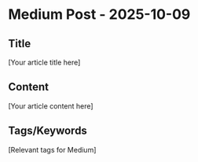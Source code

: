 # Medium Post - 2025-10-09

## Title
[Your article title here]

## Content
[Your article content here]

## Tags/Keywords
[Relevant tags for Medium]
